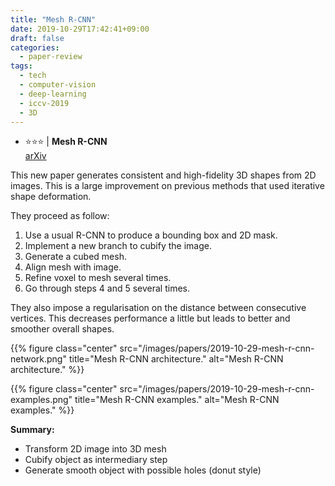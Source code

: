 ```yaml
---
title: "Mesh R-CNN"
date: 2019-10-29T17:42:41+09:00
draft: false
categories:
  - paper-review
tags:
  - tech
  - computer-vision
  - deep-learning
  - iccv-2019
  - 3D
---
```


- ️️️⭐️️️️️️️️⭐️️️️️⭐️ | **Mesh R-CNN**<br/>
[arXiv](https://arxiv.org/abs/1906.02739)

This new paper generates consistent and high-fidelity 3D shapes from 2D images. This is a large improvement on previous methods that used iterative shape deformation.

They proceed as follow:

1. Use a usual R-CNN to produce a bounding box and 2D mask.
2. Implement a new branch to cubify the image.
3. Generate a cubed mesh.
4. Align mesh with image.
5. Refine voxel to mesh several times.
6. Go through steps 4 and 5 several times.

They also impose a regularisation on the distance between consecutive vertices. This decreases performance a little but leads to better and smoother overall shapes.

{{% figure class="center" src="/images/papers/2019-10-29-mesh-r-cnn-network.png" title="Mesh R-CNN architecture." alt="Mesh R-CNN architecture." %}}

{{% figure class="center" src="/images/papers/2019-10-29-mesh-r-cnn-examples.png" title="Mesh R-CNN examples." alt="Mesh R-CNN examples." %}}

**Summary:**

- Transform 2D image into 3D mesh
- Cubify object as intermediary step
- Generate smooth object with possible holes (donut style)
